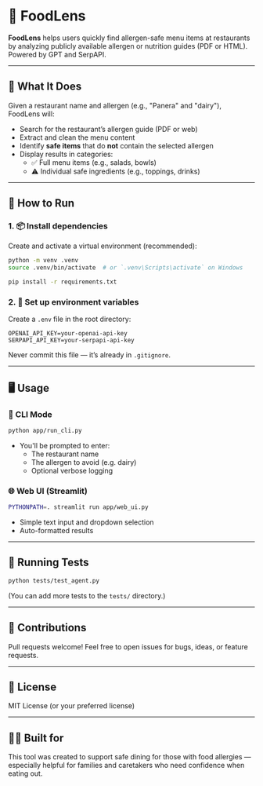 # 🧼 FoodLens

**FoodLens** helps users quickly find allergen-safe menu items at restaurants by analyzing publicly available allergen or nutrition guides (PDF or HTML). Powered by GPT and SerpAPI.

---

## 🧠 What It Does

Given a restaurant name and allergen (e.g., "Panera" and "dairy"), FoodLens will:

- Search for the restaurant’s allergen guide (PDF or web)
- Extract and clean the menu content
- Identify **safe items** that do **not** contain the selected allergen
- Display results in categories:
  - ✅ Full menu items (e.g., salads, bowls)
  - ⚠️ Individual safe ingredients (e.g., toppings, drinks)

---

## 🚀 How to Run

### 1. 📦 Install dependencies

Create and activate a virtual environment (recommended):

```bash
python -m venv .venv
source .venv/bin/activate  # or `.venv\Scripts\activate` on Windows

pip install -r requirements.txt
```

### 2. 🔐 Set up environment variables

Create a `.env` file in the root directory:

```env
OPENAI_API_KEY=your-openai-api-key
SERPAPI_API_KEY=your-serpapi-api-key
```

Never commit this file — it’s already in `.gitignore`.

---

## 🖥️ Usage

### 🧪 CLI Mode

```bash
python app/run_cli.py
```

- You'll be prompted to enter:
  - The restaurant name
  - The allergen to avoid (e.g. dairy)
  - Optional verbose logging

### 🌐 Web UI (Streamlit)

```bash
PYTHONPATH=. streamlit run app/web_ui.py
```

- Simple text input and dropdown selection
- Auto-formatted results

---

## 🧪 Running Tests

```bash
python tests/test_agent.py
```

(You can add more tests to the `tests/` directory.)

---

## 🤝 Contributions

Pull requests welcome! Feel free to open issues for bugs, ideas, or feature requests.

---

## 📜 License

MIT License (or your preferred license)

---

## 🙋‍♀️ Built for

This tool was created to support safe dining for those with food allergies — especially helpful for families and caretakers who need confidence when eating out.
